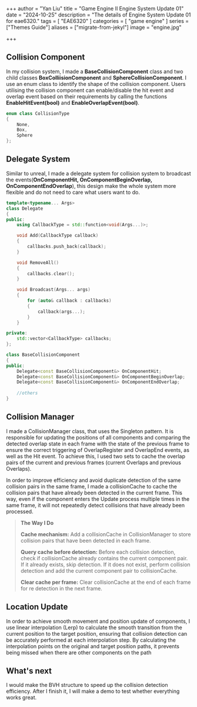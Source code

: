 +++
author = "Yan Liu"
title = "Game Engine II Engine System Update 01"
date = "2024-10-25"
description = "The details of Engine System Update 01 for eae6320."
tags = [
    "EAE6320"
]
categories = [
    "game engine"
]
series = ["Themes Guide"]
aliases = ["migrate-from-jekyl"]
image = "engine.jpg"

+++

## Collision Component

In my collision system, I made a **BaseCollisionComponent** class and two child classes **BoxColliisionComponent** and **SphereCollisionComponent**. I use an enum class to identify the shape of the collision component. Users utilising the collision component can enable/disable the hit event and overlap event based on their requirements by calling the functions **EnableHitEvent(bool)** and **EnableOverlapEvent(bool)**. 

~~~c++
enum class CollisionType
{
    None,
    Box,
    Sphere
};
~~~



## Delegate System

Similar to unreal, I made a delegate system for collision system to broadcast the events(**OnComponentHit, OnComponentBeginOverlap, OnComponentEndOverlap**), this design make the whole system more flexible and do not need to care what users want to do.

~~~c++
template<typename... Args>
class Delegate 
{
public:
    using CallbackType = std::function<void(Args...)>;

    void Add(CallbackType callback) 
    {
        callbacks.push_back(callback);
    }

    void RemoveAll() 
    {
        callbacks.clear();
    }

    void Broadcast(Args... args) 
    {
        for (auto& callback : callbacks) 
        {
            callback(args...);
        }
    }

private:
    std::vector<CallbackType> callbacks;
};

class BaseCollisionComponent
{
public:
    Delegate<const BaseCollisionComponent&> OnComponentHit;
    Delegate<const BaseCollisionComponent&> OnComponentBeginOverlap;
    Delegate<const BaseCollisionComponent&> OnComponentEndOverlap;
    
    //others
}
~~~



## Collision Manager

I made a CollisionManager class, that uses the Singleton pattern. It is responsible for updating the positions of all components and comparing the detected overlap state in each frame with the state of the previous frame to ensure the correct triggering of OverlapRegister and OverlapEnd events, as well as the Hit event. To achieve this, I used two sets to cache the overlap pairs of the current and previous frames (current Overlaps and previous Overlaps).



In order to improve efficiency and avoid duplicate detection of the same collision pairs in the same frame, I made a collisionCache to cache the collision pairs that have already been detected in the current frame. This way, even if the component enters the Update process multiple times in the same frame, it will not repeatedly detect collisions that have already been processed.

> **The Way I Do**
>
> **Cache mechanism:** Add a collisionCache in CollisionManager to store collision pairs that have been detected in each frame.
>
> **Query cache before detection:** Before each collision detection, check if collisionCache already contains the current component pair.
> If it already exists, skip detection. If it does not exist, perform collision detection and add the current component pair to collisionCache.
>
> **Clear cache per frame:** Clear collisionCache at the end of each frame for re detection in the next frame.



## Location Update

In order to achieve smooth movement and position update of components, I use linear interpolation (Lerp) to calculate the smooth transition from the current position to the target position, ensuring that collision detection can be accurately performed at each interpolation step. By calculating the interpolation points on the original and target position paths, it prevents being missed when there are other components on the path



## What's next

I would make the BVH structure to speed up the collision detection efficiency. After I finish it, I will make a demo to test whether everything works great.
